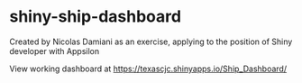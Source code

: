# shiny-ship-dashboard

Created by Nicolas Damiani as an exercise, applying to the position of Shiny developer with Appsilon

View working dashboard at https://texascjc.shinyapps.io/Ship_Dashboard/
